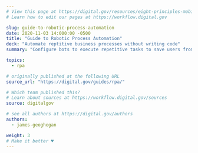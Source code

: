 ```yaml
---
# View this page at https://digital.gov/resources/eight-principles-mobilefriendliness
# Learn how to edit our pages at https://workflow.digital.gov

slug: guide-to-robotic-process-automation
date: 2020-11-03 14:000:00 -0500
title: "Guide to Robotic Process Automation"
deck: "Automate reptitive business processes without writing code"
summary: "Configure bots to execute repetitive tasks to save users from performing mundane tasks repeatedly for the same process."

topics:
  - rpa

# originally published at the following URL
source_url: "https://digital.gov/guides/rpa/"

# Which team published this?
# Learn about sources at https://workflow.digital.gov/sources
source: digitalgov

# see all authors at https://digital.gov/authors
authors:
  - james-geoghegan

weight: 3
# Make it better ♥
---
```

